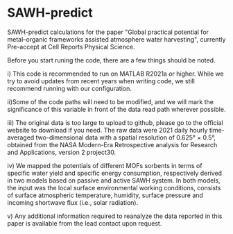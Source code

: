 # SAWH-predict
SAWH-predict calculations for the paper "Global practical potential for metal–organic frameworks assisted atmosphere water harvesting", currently Pre-accept at Cell Reports Physical Science.

Before you start runing the code, there are a few things should be noted.

i) This code is recommended to run on MATLAB R2021a or higher. While we try to avoid updates from recent years when writing code, we still recommend running with our configuration.

ii)Some of the code paths will need to be modified, and we will mark the significance of this variable in front of the data read path wherever possible.

iii) The original data is too large to upload to github, please go to the official website to download if you need. The raw data were 2021 daily hourly time-averaged two-dimensional data with a spatial resolution of 0.625° × 0.5°, obtained from the NASA Modern-Era Retrospective analysis for Research and Applications, version 2 project30.

iv) We mapped the potentials of different MOFs sorbents in terms of specific water yield and specific energy consumption, respectively derived in two models based on passive and active SAWH system. In both models, the input was the local surface environmental working conditions, consists of surface atmospheric temperature, humidity, surface pressure and incoming shortwave flux (i.e., solar radiation).

v) Any additional information required to reanalyze the data reported in this paper is available from the lead contact upon request.


